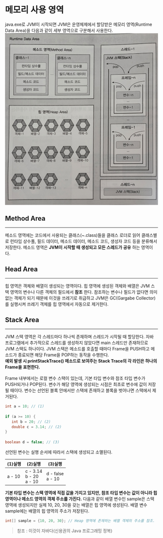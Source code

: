 # 메모리 사용 영역
java.exe로 JVM이 시작되면 JVM은 운영체제에서 할당받은 메모리 영역(Runtime Data Area)을 다음과 같이 세부 영역으로 구분해서 사용한다.
![JVM Memory Area](./JVM_Memory.jpg)

## __Method Area__
___
메소드 영역에는 코드에서 사용되는 클래스(~.class)들을 클래스 로더로 읽어 클래스별로 런타임 상수풀, 필드 데이터, 메소드 데이터, 메소드 코드, 생성자 코드 등을 분류해서 저장한다. 메소드 영역은 __JVM이 시작할 때 생성되고 모든 스레드가 공유__ 하는 영역이다.

## __Head Area__
___
힙 영역은 객체와 배열이 생성되는 영역이다. 힙 영역에 생성된 객체와 배열은 JVM 스택 영역의 변수나 다른 객체의 필드에서 __참조__ 한다. 참조하는 변수나 필드가 없다면 의미 없는 객체가 되기 때문에 이것을 쓰레기로 취급하고 JVM은 GC(Gargabe Collector)를 실행시켜 쓰레기 객체를 힙 영역에서 자동으로 제거한다.

## __Stack Area__
___
JVM 스택 영역은 각 스레드마다 하나씩 존재하며 스레드가 시작될 때 할당한다. 자바 프로그램에서 추가적으로 스레드를 생성하지 않았다면 main 스레드만 존재하므로 JVM 스택도 하나이다. JVM 스택은 메소드를 호출할 때마다 Frame을 PUSH하고 메소드가 종료되면 해당 Frame을 POP하는 동작을 수행한다.</br>
 __예외 발생 시 printStackTrace() 메소드로 보여주는 Stack Trace의 각 라인은 하나의 Frame을 표현한다.__ </br>
 </br>
 Frame 내부에서는 로컬 변수 스택이 있는데, 기본 타입 변수와 참조 타입 변수가 PUSH되거나 POP된다. 변수가 해당 영역에 생성되는 시점은 최초로 변수에 값이 저장될 때이다. 변수는 선언된 블록 안에서만 스택에 존재하고 블록을 벗어나면 스택에서 제거된다.
 ```java
int a = 10; // (1)

if (a >= 10) {
    int b = 20; // (2)
    double c = 3.14; // (2)
}

boolean d = false; // (3)
 ```

선언된 변수는 실행 순서에 따라서 스택에 생성되고 소멸된다. </br>

|(1)실행|(2)실행|(3)실행|
|---|---|---|
|a - 10|c - 3.14 </br> b - 20 </br> a - 10| d - false </br> a - 10|

__기본 타입 변수는 스택 영역에 직접 값을 가지고 있지만, 참조 타입 변수는 값이 아니라 힙 영역이나 메소드 영역의 객체 주소를 가진다.__ 다음과 같이 배열 변수인 sample은 스택 영역에 생성되지만 실제 10, 20, 30을 갖는 배열은 힙 영역에 생성된다. 배열 변수 sample에는 배열의 힙 영역의 주소가 저장된다.
```java
int[] sample = {10, 20, 30}; // Heap 영역에 존재하는 배열 객체의 주소를 참조.
```
> 참조 : 이것이 자바다(신용권의 Java 프로그래밍 정복)